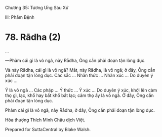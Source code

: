  

Chương 35: Tương Ưng Sáu Xứ

III: Phẩm Bệnh

# 78\. Rādha (2)

…

—Phàm cái gì là vô ngã, này Rādha, Ông cần phải đoạn tận lòng dục.

Và này Rādha, cái gì là vô ngã? Mắt, này Rādha, là vô ngã; ở đây, Ông cần phải đoạn tận lòng dục. Các sắc … Nhãn thức … Nhãn xúc … Do duyên ý xúc …

Ý là vô ngã … Các pháp … Ý thức … Ý xúc … Do duyên ý xúc, khởi lên cảm thọ gì, lạc, khổ hay bất khổ bất lạc; cảm thọ ấy là vô ngã. Ở đây, Ông cần phải đoạn tận lòng dục.

Phàm cái gì là vô ngã, này Rādha, ở đây, Ông cần phải đoạn tận lòng dục.

Hòa thượng Thích Minh Châu dịch Việt.

Prepared for SuttaCentral by Blake Walsh.